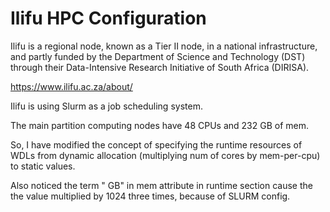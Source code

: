 
# Ilifu HPC Configuration

Ilifu is a regional node, known as a Tier II node, in a national infrastructure, and partly funded by the Department of Science and Technology (DST) through their Data-Intensive Research Initiative of South Africa (DIRISA).

https://www.ilifu.ac.za/about/


Ilifu is using Slurm as a job scheduling system.


The main partition computing nodes have 48 CPUs and 232 GB of mem. 

So, I have modified the concept of specifying the runtime resources of WDLs from dynamic allocation (multiplying num of cores by mem-per-cpu) to static values.

Also noticed the term " GB" in mem attribute in runtime section cause the the value multiplied by 1024 three times, because of SLURM config.

